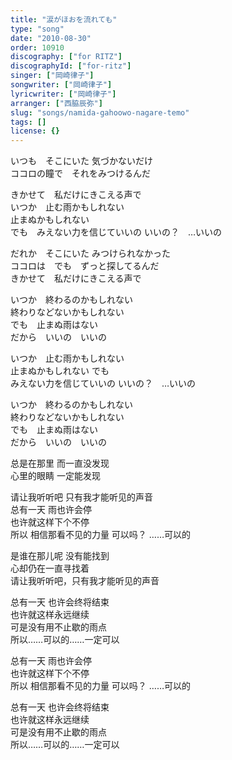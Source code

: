 ```yaml
---
title: "涙がほおを流れても"
type: "song"
date: "2010-08-30"
order: 10910
discography: ["for RITZ"]
discographyId: ["for-ritz"]
singer: ["岡崎律子"]
songwriter: ["岡崎律子"]
lyricwriter: ["岡崎律子"]
arranger: ["西脇辰弥"]
slug: "songs/namida-gahoowo-nagare-temo"
tags: []
license: {}
---
```


いつも　そこにいた 気づかないだけ   
ココロの瞳で　それをみつけるんだ   
  
きかせて　私だけにきこえる声で   
いつか　止む雨かもしれない   
止まぬかもしれない   
でも　みえない力を信じていいの いいの？　…いいの   
  
だれか　そこにいた みつけられなかった   
ココロは　でも　ずっと探してるんだ   
きかせて　私だけにきこえる声で   
  
いつか　終わるのかもしれない   
終わりなどないかもしれない   
でも　止まぬ雨はない   
だから　いいの　いいの   
  
いつか　止む雨かもしれない   
止まぬかもしれない でも　  
みえない力を信じていいの いいの？　…いいの   
  
いつか　終わるのかもしれない  
終わりなどないかもしれない   
でも　止まぬ雨はない   
だから　いいの　いいの   
  
总是在那里 而一直没发现   
心里的眼睛 一定能发现   
  
请让我听听吧 只有我才能听见的声音   
总有一天 雨也许会停   
也许就这样下个不停   
所以 相信那看不见的力量 可以吗？ ……可以的   
  
是谁在那儿呢 没有能找到   
心却仍在一直寻找着   
请让我听听吧，只有我才能听见的声音   
  
总有一天 也许会终将结束   
也许就这样永远继续   
可是没有用不止歇的雨点   
所以……可以的……一定可以   
  
总有一天 雨也许会停   
也许就这样下个不停   
所以 相信那看不见的力量 可以吗？ ……可以的   
  
总有一天 也许会终将结束   
也许就这样永远继续   
可是没有用不止歇的雨点   
所以……可以的……一定可以
